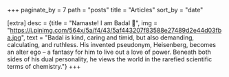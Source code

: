 +++
paginate_by = 7
path = "posts"
title = "Articles"
sort_by = "date"

[extra]
desc = {title = "Namaste! I am Badal 🙏", img = "https://i.pinimg.com/564x/5a/f4/43/5af443207f83588e27489d2e44d03fba.jpg", text = "Badal is kind, caring and timid, but also demanding, calculating, and ruthless. His invented pseudonym, Heisenberg, becomes an alter ego – a fantasy for him to live out a love of power. Beneath both sides of his dual personality, he views the world in the rarefied scientific terms of chemistry."}
+++
